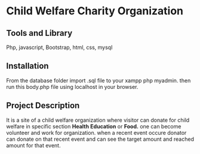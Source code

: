 # Child Welfare Charity Organization
## Tools and Library ##
Php, javascript, Bootstrap, html, css, mysql

## Installation ##
From the database folder import .sql file to your xampp php myadmin. then run this body.php file using localhost in your browser.


## Project Description ##
It is a site of a child welfare organization where visitor can donate for child welfare in specific section **Health** **Education** or **Food.** one can become volunteer and work for organization. when a recent event occure donator can donate on that recent event and can see the target amount and reached amount for that event.
